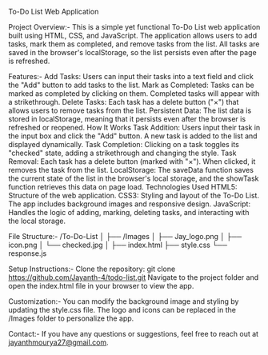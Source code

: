 To-Do List Web Application

Project Overview:-
This is a simple yet functional To-Do List web application built using HTML, CSS, and JavaScript. The application allows users to add tasks, mark them as completed, and remove tasks from the list. All tasks are saved in the browser's localStorage, so the list persists even after the page is refreshed.

Features:-
Add Tasks: Users can input their tasks into a text field and click the "Add" button to add tasks to the list.
Mark as Completed: Tasks can be marked as completed by clicking on them. Completed tasks will appear with a strikethrough.
Delete Tasks: Each task has a delete button ("×") that allows users to remove tasks from the list.
Persistent Data: The list data is stored in localStorage, meaning that it persists even after the browser is refreshed or reopened.
How It Works
Task Addition: Users input their task in the input box and click the "Add" button. A new task is added to the list and displayed dynamically.
Task Completion: Clicking on a task toggles its "checked" state, adding a strikethrough and changing the style.
Task Removal: Each task has a delete button (marked with "×"). When clicked, it removes the task from the list.
LocalStorage: The saveData function saves the current state of the list in the browser's local storage, and the showTask function retrieves this data on page load.
Technologies Used
HTML5: Structure of the web application.
CSS3: Styling and layout of the To-Do List. The app includes background images and responsive design.
JavaScript: Handles the logic of adding, marking, deleting tasks, and interacting with the local storage.

File Structure:-
/To-Do-List
│
├── /Images
│   ├── Jay_logo.png
│   ├── icon.png
│   └── checked.jpg
│
├── index.html
├── style.css
└── response.js

Setup Instructions:-
Clone the repository:
git clone https://github.com/Jayanth-4/todo-list.git
Navigate to the project folder and open the index.html file in your browser to view the app.

Customization:-
You can modify the background image and styling by updating the style.css file.
The logo and icons can be replaced in the /Images folder to personalize the app.

Contact:-
If you have any questions or suggestions, feel free to reach out at jayanthmourya27@gmail.com.
